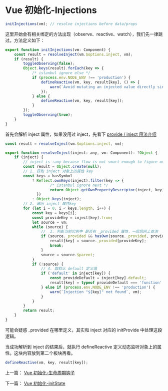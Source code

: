 <!-- vue_learn--initInjections -->

# Vue 初始化-Injections

```js
initInjections(vm); // resolve injections before data/props
```

这里开始会有相关绑定的方法出现（observe、reactive、watch），我们先一律跳过。方法定义如下：

```js
export function initInjections(vm: Component) {
	const result = resolveInject(vm.$options.inject, vm);
	if (result) {
		toggleObserving(false);
		Object.keys(result).forEach(key => {
			/* istanbul ignore else */
			if (process.env.NODE_ENV !== 'production') {
				defineReactive(vm, key, result[key], () => {
					warn(`Avoid mutating an injected value directly since the changes will be ` + `overwritten whenever the provided component re-renders. ` + `injection being mutated: "${key}"`, vm);
				});
			} else {
				defineReactive(vm, key, result[key]);
			}
		});
		toggleObserving(true);
	}
}
```

首先会解析 inject 属性，如果没用过 inject，先看下 [provide / inject 用法介绍](https://cn.vuejs.org/v2/api/#provide-inject)

```js
const result = resolveInject(vm.$options.inject, vm);
```

```js
export function resolveInject(inject: any, vm: Component): ?Object {
	if (inject) {
		// inject is :any because flow is not smart enough to figure out cached
		const result = Object.create(null);
		// 1. 获取 inject 对象上的属性 key
		const keys = hasSymbol
			? Reflect.ownKeys(inject).filter(key => {
					/* istanbul ignore next */
					return Object.getOwnPropertyDescriptor(inject, key).enumerable;
			  })
			: Object.keys(inject);
		// 2. 遍历 inject 属性key
		for (let i = 0; i < keys.length; i++) {
			const key = keys[i];
			const provideKey = inject[key].from;
			let source = vm;
			while (source) {
				//  3. 判断当前实例中 是否有 _provided 属性，一层层网上查询
				if (source._provided && hasOwn(source._provided, provideKey)) {
					result[key] = source._provided[provideKey];
					break;
				}
				source = source.$parent;
			}
			if (!source) {
				// 4. 取默认 default 定义值
				if ('default' in inject[key]) {
					const provideDefault = inject[key].default;
					result[key] = typeof provideDefault === 'function' ? provideDefault.call(vm) : provideDefault;
				} else if (process.env.NODE_ENV !== 'production') {
					warn(`Injection "${key}" not found`, vm);
				}
			}
		}
		return result;
	}
}
```

可能会疑惑 \_provided 在哪里定义，其实和 inject 对应的 initProvide 中处理这段逻辑。

当成功解析到 inject 的结果后，就执行 defineReactive 定义动态监听对象上的属性。这块内容放到第二个板块再看。

```js
defineReactive(vm, key, result[key]);
```

上一篇： [Vue 初始化-生命周期钩子](./vue_learn_9_lifeHook.md)

下一篇： [Vue 初始化-initState](./vue_learn_11_initState.md)
